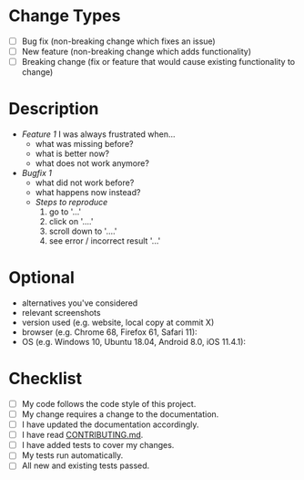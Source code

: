 # Change Types
<!--- What types of changes does your code introduce? Put an `x` in all the boxes that apply: -->
- [ ] Bug fix (non-breaking change which fixes an issue)
- [ ] New feature (non-breaking change which adds functionality)
- [ ] Breaking change (fix or feature that would cause existing functionality to change)

<!--- Provide a general summary of your changes in the Title above -->
# Description
<!--- Describe your changes -->
<!--- Why is this change required? What problem does it solve? -->
<!--- If it fixes open issues, please link to the issues -->
- *Feature 1* I was always frustrated when...
  - what was missing before?
  - what is better now?
  - what does not work anymore?
- *Bugfix 1*
  - what did not work before?
  - what happens now instead?
  - *Steps to reproduce*
    1. go to '...'
    2. click on '....'
    3. scroll down to '....'
    4. see error / incorrect result '...'

# Optional
- alternatives you've considered
- relevant screenshots
- version used (e.g. website, local copy at commit X)
- browser (e.g. Chrome 68, Firefox 61, Safari 11):
- OS (e.g. Windows 10, Ubuntu 18.04, Android 8.0, iOS 11.4.1):

# Checklist
<!--- Go over all the following points, and put an `x` in all the boxes that apply. -->
<!--- If you're unsure about any of these, don't hesitate to ask. We're here to help! -->
- [ ] My code follows the code style of this project.
- [ ] My change requires a change to the documentation.
- [ ] I have updated the documentation accordingly.
- [ ] I have read [CONTRIBUTING.md](https://github.com/djbrown/hbscorez/blob/master/.github/CONTRIBUTING.md).
- [ ] I have added tests to cover my changes.
- [ ] My tests run automatically.
- [ ] All new and existing tests passed.

